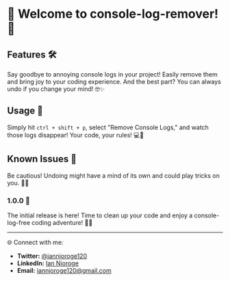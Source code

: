 # 🚀 Welcome to console-log-remover! 🎉

## Features 🛠️

Say goodbye to annoying console logs in your project! Easily remove them and bring joy to your coding experience. And the best part? You can always undo if you change your mind! 🤓✨

## Usage 🚀

Simply hit `ctrl + shift + p`, select "Remove Console Logs," and watch those logs disappear! Your code, your rules! 💻🧹

## Known Issues 🚨

Be cautious! Undoing might have a mind of its own and could play tricks on you. 🤔💡

### 1.0.0 🎉

The initial release is here! Time to clean up your code and enjoy a console-log-free coding adventure! 🚀🎊

---

🌐 Connect with me:

- **Twitter:** [@iannjoroge120](https://twitter.com/iannjoroge120)
- **LinkedIn:** [Ian Njoroge](https://www.linkedin.com/in/ian-njoroge-42b43a180/)
- **Email:** [iannjoroge120@gmail.com](mailto:iannjoroge120@gmail.com)


